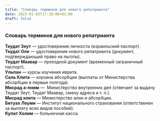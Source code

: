 ```yaml
---
title: "Словарь терминов для нового репатрианта"
date: 2023-01-03T17:19:00+03:00
draft: false
---
```


### Словарь терминов для нового репатрианта

**Теудат Зеут** — удостоверение личности (израильский паспорт).  
**Теудат Оле** — удостоверение нового репатрианта (документ, подтверждающий право на льготы).  
**Теудат Маавар** — проездной документ (временный заграничный паспорт).  
**Ульпан** — курсы изучения иврита.  
**Саль Клита** — корзина абсорбции (выплаты от Министерства абсорбции в первые полгода).   
**Мисрад а-пним** —  Министерство внутренних дел (отвечает за выдачу Теудат Зеут, Теудат Маавар, смену адреса и т. п.).  
**Мисрад клита** — Министерство алии и абсорбции.  
**Битуах Леуми** — Институт национального страхования (ответственен за выплату всех видов пособий).  
**Купат Холим** — больничная касса.